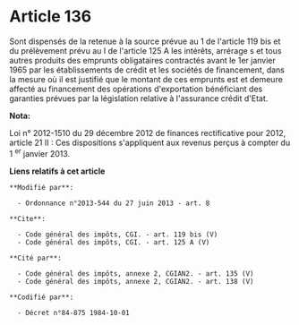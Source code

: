 # Article 136

Sont dispensés de la retenue à la source prévue au 1 de l'article 119 bis et du prélèvement prévu au I de l'article 125 A les
intérêts, arrérage s et tous autres produits des emprunts obligataires contractés avant le 1er janvier 1965 par les
établissements de crédit et les sociétés de financement, dans la mesure où il est justifié que le montant de ces emprunts est
et demeure affecté au financement des opérations d'exportation bénéficiant des garanties prévues par la législation relative
à l'assurance crédit d'Etat.

**Nota:**

Loi n° 2012-1510 du 29 décembre 2012 de finances rectificative pour 2012, article 21 II : Ces dispositions s'appliquent aux
revenus perçus à compter du 1
  <sup>er</sup> janvier 2013.

**Liens relatifs à cet article**

	**Modifié par**:

	  - Ordonnance n°2013-544 du 27 juin 2013 - art. 8

	**Cite**:

	  - Code général des impôts, CGI. - art. 119 bis (V)
	  - Code général des impôts, CGI. - art. 125 A (V)

	**Cité par**:

	  - Code général des impôts, annexe 2, CGIAN2. - art. 135 (V)
	  - Code général des impôts, annexe 2, CGIAN2. - art. 138 (V)

	**Codifié par**:

	  - Décret n°84-875 1984-10-01
